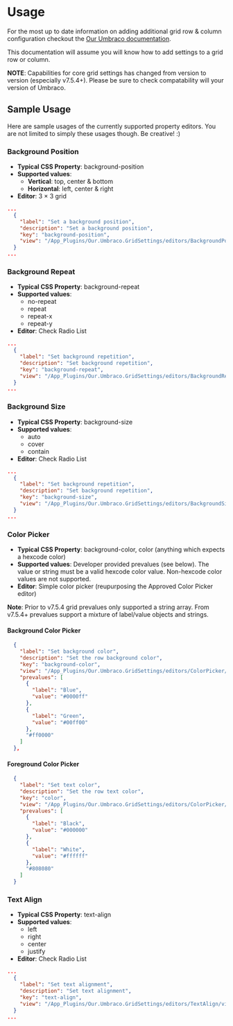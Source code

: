 # Usage

For the most up to date information on adding additional grid row & column configuration checkout the [Our Umbraco documentation](https://our.umbraco.org/documentation/getting-started/backoffice/property-editors/built-in-property-editors/grid-layout/settings-and-styles).

This documentation will assume you will know how to add settings to a grid row or column.

**NOTE**: Capabilities for core grid settings has changed from version to version (especially v7.5.4+). Please be sure to check compatability will your version of Umbraco.

## Sample Usage

Here are sample usages of the currently supported property editors. You are not limited to simply these usages though. Be creative! :)

### Background Position

 - **Typical CSS Property**: background-position
 - **Supported values**:
   - **Vertical**: top, center & bottom
   - **Horizontal**: left, center & right
 - **Editor**: 3 &times; 3 grid

```json
...
  {
    "label": "Set a background position",
    "description": "Set a background position",
    "key": "background-position",
    "view": "/App_Plugins/Our.Umbraco.GridSettings/editors/BackgroundPosition/view.html"
  }
...
```

### Background Repeat

 - **Typical CSS Property**: background-repeat
 - **Supported values**:
   - no-repeat
   - repeat
   - repeat-x
   - repeat-y
 - **Editor**: Check Radio List

```json
...
  {
    "label": "Set background repetition",
    "description": "Set background repetition",
    "key": "background-repeat",
    "view": "/App_Plugins/Our.Umbraco.GridSettings/editors/BackgroundRepeat/view.html"
  }
...
```

### Background Size

 - **Typical CSS Property**: background-size
 - **Supported values**:
   - auto
   - cover
   - contain
 - **Editor**: Check Radio List

```json
...
  {
    "label": "Set background repetition",
    "description": "Set background repetition",
    "key": "background-size",
    "view": "/App_Plugins/Our.Umbraco.GridSettings/editors/BackgroundSize/view.html"
  }
...
```

### Color Picker

 - **Typical CSS Property**: background-color, color (anything which expects a hexcode color)
 - **Supported values**: Developer provided prevalues (see below). The value or string must be a valid hexcode color value. Non-hexcode color values are not supported.
 - **Editor**: Simple color picker (reupurposing the Approved Color Picker editor)

**Note**: Prior to v7.5.4 grid prevalues only supported a string array. From v7.5.4+ prevalues support a mixture of label/value objects and strings.

#### Background Color Picker

```json
  {
    "label": "Set background color",
    "description": "Set the row background color",
    "key": "background-color",
    "view": "/App_Plugins/Our.Umbraco.GridSettings/editors/ColorPicker/view.html",
    "prevalues": [
      {
        "label": "Blue",
        "value": "#0000ff"
      },
      {
        "label": "Green",
        "value": "#00ff00"
      },
      "#ff0000"
    ]
  },
```

#### Foreground Color Picker

```json
  {
    "label": "Set text color",
    "description": "Set the row text color",
    "key": "color",
    "view": "/App_Plugins/Our.Umbraco.GridSettings/editors/ColorPicker/view.html",
    "prevalues": [
      {
        "label": "Black",
        "value": "#000000"
      },
      {
        "label": "White",
        "value": "#ffffff"
      },
      "#808080"
    ]
  }
```

### Text Align

 - **Typical CSS Property**: text-align
 - **Supported values**:
   - left
   - right
   - center
   - justify
 - **Editor**: Check Radio List

```json
...
  {
    "label": "Set text alignment",
    "description": "Set text alignment",
    "key": "text-align",
    "view": "/App_Plugins/Our.Umbraco.GridSettings/editors/TextAlign/view.html"
  }
...
```